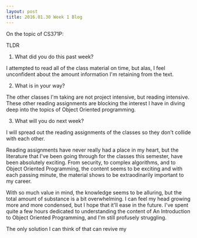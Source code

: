 ```yaml
---
layout: post
title: 2016.01.30 Week 1 Blog
---
```


On the topic of CS371P:

TLDR

1. What did you do this past week?

I attempted to read all of the class material on time, but alas, I feel unconfident about the amount information I'm retaining from the text.

2. What is in your way?

The other classes I'm taking are not project intensive, but reading intensive. These other reading assignments are blocking the interest I have in diving deep into the topics of Object Oriented programming.

3. What will you do next week?

I will spread out the reading assignments of the classes so they don't collide with each other.


Reading assignments have never really had a place in my heart, but the literature that I've been going through for the classes this semester, have been absolutely exciting. From security, to complex algorithms, and to Object Oriented Programming, the content seems to be exciting and with each passing minute, the material shows to be extraodinarily important to my career. 

With so much value in mind, the knowledge seems to be alluring, but the total amount of substance is a bit overwhelming. I can feel my head growing more and more condensed, but I hope that it'll ease in the future. I've spent quite a few hours dedicated to understanding the content of An Introduction to Object Oriented Programming, and I'm still profusely struggling.

The only solution I can think of that can revive my 


